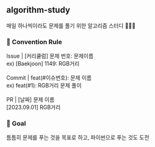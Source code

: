 ## algorithm-study
매일 하나씩이라도 문제를 풀기 위한 알고리즘 스터디 👨🏻‍💻

### 📖 Convention Rule <br />
Issue | [커리큘럼] 문제 번호: 문제이름 <br />
ex) [Baekjoon] 1149: RGB거리 <br />
<br />
Commit | feat(#이슈번호): 문제 이름 <br />
ex) feat(#1): RGB거리 문제 풀이 <br />
<br />
PR | [날짜] 문제 이름 <br />
[2023.09.01] RGB거리 <br />

### 🎯 Goal <br />
틈틈히 문제를 푸는 것을 목표로 하고, 파이썬으로 푸는 것도 도전
